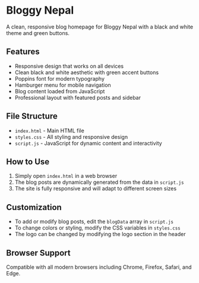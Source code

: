 # Bloggy Nepal

A clean, responsive blog homepage for Bloggy Nepal with a black and white theme and green buttons.

## Features

- Responsive design that works on all devices
- Clean black and white aesthetic with green accent buttons
- Poppins font for modern typography
- Hamburger menu for mobile navigation
- Blog content loaded from JavaScript
- Professional layout with featured posts and sidebar

## File Structure

- `index.html` - Main HTML file
- `styles.css` - All styling and responsive design
- `script.js` - JavaScript for dynamic content and interactivity

## How to Use

1. Simply open `index.html` in a web browser
2. The blog posts are dynamically generated from the data in `script.js`
3. The site is fully responsive and will adapt to different screen sizes

## Customization

- To add or modify blog posts, edit the `blogData` array in `script.js`
- To change colors or styling, modify the CSS variables in `styles.css`
- The logo can be changed by modifying the logo section in the header

## Browser Support

Compatible with all modern browsers including Chrome, Firefox, Safari, and Edge.